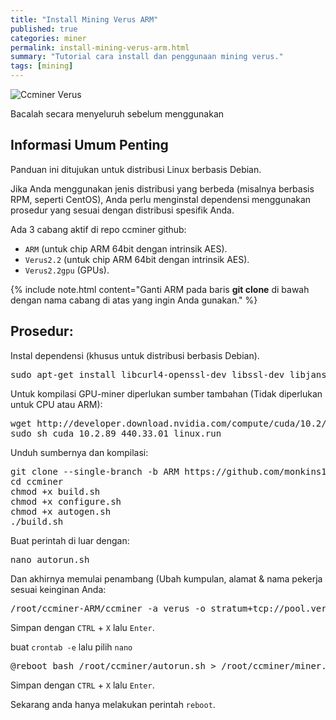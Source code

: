 ```yaml
---
title: "Install Mining Verus ARM"
published: true
categories: miner
permalink: install-mining-verus-arm.html
summary: "Tutorial cara install dan penggunaan mining verus."
tags: [mining]
---
```


![Ccminer Verus](https://encrypted-tbn0.gstatic.com/images?q=tbn:ANd9GcRfdrIFY4c0FJHoy-IijdQ88inENufgm6kui8s3SiS2HVwv_By-xnfIE00&s=10)

Bacalah secara menyeluruh sebelum menggunakan

## Informasi Umum Penting

Panduan ini ditujukan untuk distribusi Linux berbasis Debian.

Jika Anda menggunakan jenis distribusi yang berbeda (misalnya berbasis RPM, seperti CentOS), Anda perlu menginstal dependensi menggunakan prosedur yang sesuai dengan distribusi spesifik Anda.

Ada 3 cabang aktif di repo ccminer github:

- `ARM` (untuk chip ARM 64bit dengan intrinsik AES).
- `Verus2.2` (untuk chip ARM 64bit dengan intrinsik AES).
- `Verus2.2gpu` (GPUs).

{% include note.html content="Ganti ARM pada baris **git clone** di bawah dengan nama cabang di atas yang ingin Anda gunakan." %}

## Prosedur:

Instal dependensi (khusus untuk distribusi berbasis Debian).

<pre>
sudo apt-get install libcurl4-openssl-dev libssl-dev libjansson-dev automake autotools-dev build-essential git
</pre>

Untuk kompilasi GPU-miner diperlukan sumber tambahan (Tidak diperlukan untuk CPU atau ARM):

<pre>
wget http://developer.download.nvidia.com/compute/cuda/10.2/Prod/local_installers/cuda_10.2.89_440.33.01_linux.run
sudo sh cuda_10.2.89_440.33.01_linux.run
</pre>

Unduh sumbernya dan kompilasi:

<pre>
git clone --single-branch -b ARM https://github.com/monkins1010/ccminer.git
cd ccminer
chmod +x build.sh
chmod +x configure.sh
chmod +x autogen.sh
./build.sh
</pre>

Buat perintah di luar dengan:

<pre>
nano autorun.sh
</pre>

Dan akhirnya memulai penambang (Ubah kumpulan, alamat & nama pekerja sesuai keinginan Anda:

<pre>
/root/ccminer-ARM/ccminer -a verus -o stratum+tcp://pool.verus.io:9999 -u ewallet-verus-anda.namaperangkat -p x -t 4
</pre>

Simpan dengan `CTRL` + `X` lalu `Enter`.

buat `crontab -e` lalu pilih `nano`

<pre>
@reboot bash /root/ccminer/autorun.sh > /root/ccminer/miner.log 2>&1
</pre>

Simpan dengan `CTRL` + `X` lalu `Enter`.

Sekarang anda hanya melakukan perintah `reboot`.
